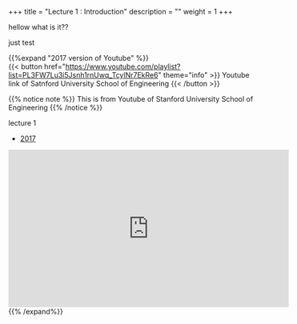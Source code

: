+++
title = "Lecture 1 : Introduction"
description = ""
weight = 1
+++

hellow what is it??

just test


{{%expand "2017 version of Youtube" %}}   
 {{< button href="https://www.youtube.com/playlist?list=PL3FW7Lu3i5Jsnh1rnUwq_TcylNr7EkRe6" theme="info" >}} Youtube link of Satnford University School of Engineering {{< /button >}}

<link rel="stylesheet" href="/css/YouTubeByHyun.css">

 {{% notice note %}}
  This is from Youtube of Stanford University School of Engineering
 {{% /notice %}}

<div id="tutorial-section">

 <div id="tutorial-title">lecture 1</div>

 <ul class="nav nav-pills">
  <li class="active"><a data-toggle="tab" href="#short-tutorial">2017</a></li>
 </ul>

 <div class="tab-content">
  <div id="short-tutorial" class="tab-pane fade in active">
   <iframe width="560" height="315" src="https://www.youtube.com/embed/OQQ-W_63UgQ" frameborder="0" allow="autoplay; encrypted-media" allowfullscreen></iframe>
  </div>
 </div>
</div>
{{% /expand%}}
